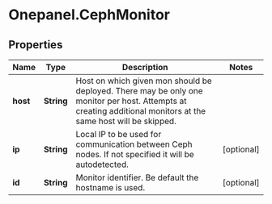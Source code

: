 # Onepanel.CephMonitor

## Properties
Name | Type | Description | Notes
------------ | ------------- | ------------- | -------------
**host** | **String** | Host on which given mon should be deployed. There may be only one monitor per host. Attempts at creating additional monitors at the same host will be skipped. | 
**ip** | **String** | Local IP to be used for communication between Ceph nodes. If not specified it will be autodetected. | [optional] 
**id** | **String** | Monitor identifier. Be default the hostname is used. | [optional] 


